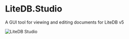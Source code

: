 # LiteDB.Studio

A GUI tool for viewing and editing documents for LiteDB v5

![LiteDB Studio](https://pbs.twimg.com/media/D_142rzWwAECJDd?format=jpg&name=900x900)
